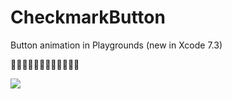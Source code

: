 # CheckmarkButton
Button animation in Playgrounds (new in Xcode 7.3)

👻👻👻👻👻👻👻👻👻👻👻👻

![](http://g.recordit.co/RG6lWJQXuz.gif)
